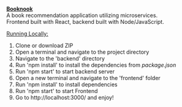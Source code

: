 <b><u>Booknook</u></b> \
A book recommendation application utilizing microservices. \
Frontend built with React, backend built with Node/JavaScript.

<u>Running Locally:</u> 
<ol>

<li> Clone or download ZIP
<li> Open a terminal and navigate to the project directory
<li> Navigate to the 'backend' directory
<li> Run 'npm install' to install the dependencies from <i>package.json</i>
<li> Run 'npm start' to start backend server
<li> Open a new terminal and navigate to the 'frontend' folder
<li> Run 'npm install' to install dependencies
<li> Run 'npm start' to start Frontend
<li> Go to http://localhost:3000/ and enjoy!
</ol>